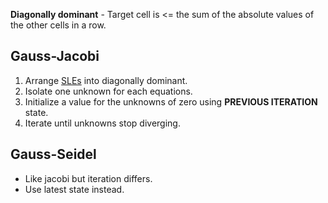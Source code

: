 **Diagonally dominant** - Target cell is <= the sum of the absolute values of the other cells in a row.
## Gauss-Jacobi
1. Arrange [SLEs](./MATH013/Linear%20Algebra.md) into diagonally dominant.
2. Isolate one unknown for each equations.
3. Initialize a value for the unknowns of zero using __PREVIOUS ITERATION__ state.
4. Iterate until unknowns stop diverging.

## Gauss-Seidel
* Like jacobi but iteration differs.
* Use latest state instead.